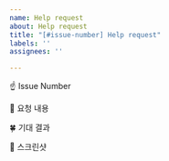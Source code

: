 ```yaml
---
name: Help request
about: Help request
title: "[#issue-number] Help request"
labels: ''
assignees: ''

---
```


☝️ Issue Number

📝 요청 내용

🍀 기대 결과

📸 스크린샷
